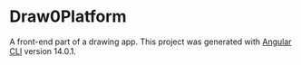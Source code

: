 # Draw0Platform
A front-end part of a drawing app.
This project was generated with [Angular CLI](https://github.com/angular/angular-cli) version 14.0.1.